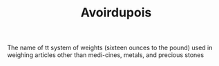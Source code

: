 ---
title: Avoirdupois
letter: A
permalink: "/definitions/avoirdupois.html"
body: The name of tt system of weights (sixteen ounces to the pound) used in weighing
  articles other than medi-cines, metals, and precious stones
published_at: '2018-07-07'
layout: post
---